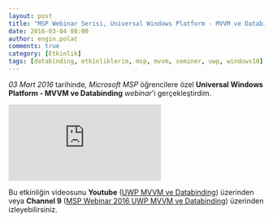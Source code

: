 ```yaml
---
layout: post
title: "MSP Webinar Serisi, Universal Windows Platform - MVVM ve Databinding, Mart 2016"
date: 2016-03-04 08:00
author: engin.polat
comments: true
category: [Etkinlik]
tags: [databinding, etkinliklerim, msp, mvvm, seminer, uwp, windows10]
---
```

*03 Mart 2016* tarihinde, *Microsoft MSP* öğrencilere özel **Universal Windows Platform - MVVM ve Databinding** *webinar*'i gerçekleştirdim.

<div class="embed-responsive embed-responsive-16by9"><iframe class="embed-responsive-item" src="https://www.youtube.com/embed/https://www.youtube.com/watch?v=Uwq9p-j84Cs" frameborder="0" allowfullscreen></iframe></div>

Bu etkinliğin videosunu **Youtube** (<a href="https://www.youtube.com/watch?v=Uwq9p-j84Cs" target="_blank" rel="noopener">UWP MVVM ve Databinding</a>) üzerinden veya **Channel 9** (<a href="https://channel9.msdn.com/Blogs/MVP-Windows-Dev/MSP-Webinar-2016-UWP-MVVM-ve-Databinding" target="_blank" rel="noopener">MSP Webinar 2016 UWP MVVM ve Databinding</a>) üzerinden izleyebilirsiniz.
